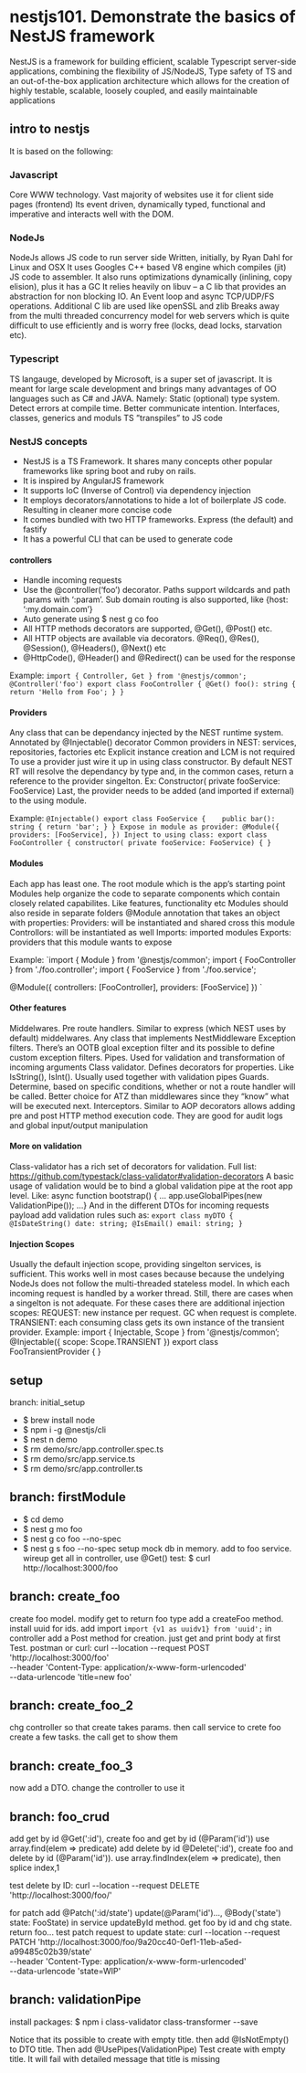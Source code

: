 # nestjs101.  Demonstrate the basics of NestJS framework #
NestJS is a framework for building efficient, scalable Typescript server-side applications, combining the flexibility of JS/NodeJS, Type safety of TS and an out-of-the-box application architecture which allows for the creation of highly testable, scalable, loosely coupled, and easily maintainable applications

## intro to nestjs ##
It is based on the following:

### Javascript ###
Core WWW technology. Vast majority of websites use it for client side pages (frontend)
Its event driven, dynamically typed, functional and imperative and interacts well with the DOM.

### NodeJs ###
NodeJs allows JS code to run server side
Written, initially, by Ryan Dahl for Linux and OSX
It uses Googles C++ based V8 engine which compiles (jit) JS code to assembler. It also runs optimizations dynamically (inlining, copy elision), plus it has a GC
It relies heavily on libuv – a C lib that provides an abstraction for non blocking IO. An Event loop and async TCP/UDP/FS operations. Additional C lib are used like openSSL and zlib
Breaks away from the multi threaded concurrency model for web servers which is quite difficult to use efficiently and is worry free (locks, dead locks, starvation etc).

### Typescript ###
TS langauge, developed by Microsoft, is a super set of javascript. It is meant for large scale development and brings many advantages of OO languages such as C# and JAVA. 
Namely:
Static (optional) type system. Detect errors at compile time. Better communicate intention.
Interfaces, classes, generics and moduls
TS ”transpiles” to JS code

### NestJS concepts ###
* NestJS is a TS Framework. It shares many concepts other popular frameworks like spring boot and ruby on rails.
* It is inspired by AngularJS framework
* It supports IoC (Inverse of Control) via dependency injection
* It employs decorators/annotations to hide a lot of boilerplate JS code. Resulting in cleaner more concise code
* It comes bundled with two HTTP frameworks. Express (the default) and fastify
* It has a powerful CLI that can be used to generate code

#### controllers #### 
* Handle incoming requests
* Use the @controller(‘foo’) decorator. Paths support wildcards and path params with ‘:param’. Sub domain routing is also supported, like {host: ‘:my.domain.com’}
* Auto generate using $ nest g co foo
* All HTTP methods decorators are supported, @Get(), @Post() etc.
* All HTTP objects are available via decorators. @Req(), @Res(), @Session(), @Headers(), @Next() etc 
* @HttpCode(), @Header() and @Redirect() can be used for the response

Example:
`import { Controller, Get } from '@nestjs/common';
@Controller('foo')
export class FooController {
    @Get()
    foo(): string {
        return 'Hello from Foo';
    }
}`

#### Providers #### 
Any class that can be dependancy injected by the NEST runtime system. Annotated by @Injectable() decorator
Common providers in NEST: services, repositories, factories etc
Explicit instance creation and LCM is not required
To use a provider just wire it up in using class constructor. By default NEST RT will resolve the dependancy by type and, in the common cases, return a reference to the provider singelton.  Ex:
Constructor( private fooService: FooService)
Last, the provider needs to be added (and imported if external) to the using module.

Example:
`@Injectable()
export class FooService {   
    public bar(): string {
        return 'bar';
    }
}
Expose in module as provider:
@Module({
  providers: [FooService],
})
Inject to using class:
export class FooController {
    constructor( private fooService: FooService) {
    }
`

#### Modules #### 
Each app has least one. The root module which is the app’s starting point
Modules help organize the code to separate components which contain closely related capabilites. Like features, functionality etc
Modules should also reside in separate folders
@Module annotation that takes an object with properties:
Providers: will be instantiated and shared cross this module
Controllors: will be instantiated as well
Imports: imported modules
Exports: providers that this module wants to expose

Example:
`import { Module } from '@nestjs/common';
import { FooController } from './foo.controller';
import { FooService } from './foo.service';

@Module({
  controllers: [FooController],
  providers: [FooService]
})
`
#### Other features #### 
Middelwares. Pre route handlers. Similar to express (which NEST uses by default) middelwares. Any class that implements NestMiddleware
Exception filters. There’s an OOTB gloal exception filter and its possible to define custom exception filters.
Pipes. Used for validation and transformation of incoming arguments
Class validator. Defines decorators for properties. Like IsString(), IsInt(). Usually used together with validation pipes
Guards. Determine, based on specific conditions, whether or not a route handler will be called. Better choice for ATZ than middlewares since they “know” what will be executed next.
Interceptors. Similar to AOP decorators allows adding pre and post HTTP method execution code. They are good for audit logs and global input/output manipulation

#### More on validation #### 
Class-validator has a rich set of decorators for validation. Full list: https://github.com/typestack/class-validator#validation-decorators
A basic usage of validation would be to bind a global validation pipe at the root app level. Like:
async function bootstrap() { … app.useGlobalPipes(new ValidationPipe()); …}
And in the different DTOs for incoming requests payload add validation rules such as:
`
export class myDTO {
@IsDateString()
date: string;
@IsEmail()
email: string;
}
`

#### Injection Scopes #### 
Usually the default injection scope, providing singelton services, is sufficient. This works well in most cases because because the undelying NodeJs does not follow the multi-threaded stateless model. In which each incoming request is handled by a worker thread.
Still, there are cases when a singelton is not adequate. For these cases there are additional injection scopes:
REQUEST: new instance per request. GC when request is complete.
TRANSIENT: each consuming class gets its own instance of the transient provider. Example:
import { Injectable, Scope } from '@nestjs/common’;
 @Injectable({ scope: Scope.TRANSIENT }) export class FooTransientProvider {
}


## setup ##
branch: initial_setup

* $ brew install node
* $ npm i -g @nestjs/cli
* $ nest n demo
* $ rm demo/src/app.controller.spec.ts
* $ rm demo/src/app.service.ts
* $ rm demo/src/app.controller.ts

## branch: firstModule ##
* $ cd demo
* $ nest g mo foo
* $ nest g co foo --no-spec
* $ nest g s foo --no-spec
setup mock db in memory. add to foo service.
wireup get all in controller, use @Get()
test:
$ curl http://localhost:3000/foo

## branch: create_foo ##
create foo model. modify get to return foo type
add a createFoo method. install uuid for ids. add import `import {v1 as uuidv1} from 'uuid';`
in controller add a Post method for creation. just get and print body at first
Test. postman or curl:
curl --location --request POST 'http://localhost:3000/foo' \
--header 'Content-Type: application/x-www-form-urlencoded' \
--data-urlencode 'title=new foo'

## branch: create_foo_2 ##
chg controller so that create takes params. then call service to crete foo
create a few tasks. the call get to show them


## branch: create_foo_3 ##
now add a DTO. change the controller to use it

## branch: foo_crud ##
add get by id @Get(':id'), create foo and get by id (@Param('id')) use array.find(elem => predicate)
add delete by id @Delete(':id'), create foo and delete by id (@Param('id')).  use array.findIndex(elem => predicate), then splice index,1

test delete by ID:
curl --location --request DELETE 'http://localhost:3000/foo/<id>'

for patch add @Patch(':id/state') update(@Param('id')..., @Body('state') state: FooState)
in service updateById method.  get foo by id and chg state. return foo...
test patch request to update state:
curl --location --request PATCH 'http://localhost:3000/foo/9a20cc40-0ef1-11eb-a5ed-a99485c02b39/state' \
--header 'Content-Type: application/x-www-form-urlencoded' \
--data-urlencode 'state=WIP'


## branch: validationPipe ##
install packages:
$ npm i class-validator class-transformer --save

Notice that its possible to create with empty title. then add @IsNotEmpty() to DTO title.  Then add @UsePipes(ValidationPipe)
Test create with empty title. It will fail with detailed message that title is missing

